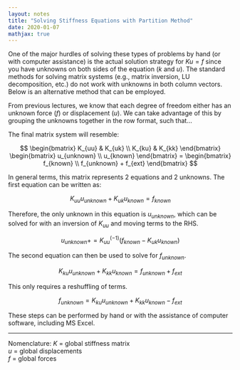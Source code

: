 ```yaml
---
layout: notes
title: "Solving Stiffness Equations with Partition Method"
date: 2020-01-07
mathjax: true
---
```


One of the major hurdles of solving these types of problems by hand (or with computer assistance) is the actual solution strategy for $Ku=f$ since you have unknowns on both sides of the equation ($k$ and $u$).  The standard methods for solving matrix systems (e.g., matrix inversion, LU decomposition, etc.) do not work with unknowns in both column vectors.  Below is an alternative method that can be employed.

From previous lectures, we know that each degree of freedom either has an unknown force $(f)$ or displacement $(u)$.  We can take advantage of this by grouping the unknowns together in the row format, such that...

The final matrix system will resemble:

$$  \begin{bmatrix} K_{uu} & K_{uk}  \\ K_{ku} & K_{kk}  \end{bmatrix}
    \begin{bmatrix} u_{unknown}  \\ u_{known}  \end{bmatrix} = 
    \begin{bmatrix} f_{known}  \\ f_{unknown} + f_{ext} \end{bmatrix} $$

In general terms, this matrix represents 2 equations and 2 unknowns.  The first equation can be written as:

$$  K_{uu}u_{unknown} + K_{uk}u_{known} = f_{known} $$

Therefore, the only unknown in this equation is $u_{unknown}$, which can be solved for with an inversion of $K_{uu}$ and moving terms to the RHS.

$$  u_{unknown} +  = K_{uu}^{(-1)}  \left( f_{known} - K_{uk}u_{known} \right) $$

The second equation can then be used to solve for $f_{unknown}$.

$$  K_{ku}u_{unknown} + K_{kk}u_{known} = f_{unknown} + f_{ext} $$

This only requires a reshuffling of terms. 

$$  f_{unknown} = K_{ku}u_{unknown} + K_{kk}u_{known} - f_{ext} $$

These steps can be performed by hand or with the assistance of computer software, including MS Excel.

---
Nomenclature:
$K$ = global stiffness matrix  
$u$ = global displacements  
$f$ = global forces
